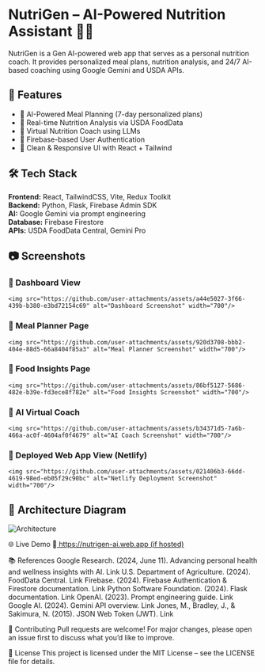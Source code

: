 # NutriGen – AI-Powered Nutrition Assistant 🥗🤖

NutriGen is a Gen AI-powered web app that serves as a personal nutrition coach. It provides personalized meal plans, nutrition analysis, and 24/7 AI-based coaching using Google Gemini and USDA APIs.


## 🚀 Features

- 🧠 AI-Powered Meal Planning (7-day personalized plans)
- 🥦 Real-time Nutrition Analysis via USDA FoodData
- 💬 Virtual Nutrition Coach using LLMs
- 🔐 Firebase-based User Authentication
- 🎯 Clean & Responsive UI with React + Tailwind


## 🛠️ Tech Stack

**Frontend:** React, TailwindCSS, Vite, Redux Toolkit  
**Backend:** Python, Flask, Firebase Admin SDK  
**AI:** Google Gemini via prompt engineering  
**Database:** Firebase Firestore  
**APIs:** USDA FoodData Central, Gemini Pro  

## 📷 Screenshots

  ### 🔹 Dashboard View
    <img src="https://github.com/user-attachments/assets/a44e5027-3f66-439b-b380-e3bd72154c69" alt="Dashboard Screenshot" width="700"/>
  ### 🔹 Meal Planner Page
    <img src="https://github.com/user-attachments/assets/920d3708-bbb2-404e-88d5-66a8404f85a3" alt="Meal Planner Screenshot" width="700"/>
  ### 🔹 Food Insights Page
    <img src="https://github.com/user-attachments/assets/86bf5127-5686-482e-b39e-fd3ece8f782e" alt="Food Insights Screenshot" width="700"/>
  ### 🔹 AI Virtual Coach
    <img src="https://github.com/user-attachments/assets/b34371d5-7a6b-466a-ac0f-4604af0f4679" alt="AI Coach Screenshot" width="700"/>
  ### 🔹 Deployed Web App View (Netlify)
    <img src="https://github.com/user-attachments/assets/021406b3-66dd-4619-98ed-eb05f29c90bc" alt="Netlify Deployment Screenshot" width="700"/>



## 📐 Architecture Diagram

![Architecture](docs/architecture.png)


🌐 Live Demo
🔗[ https://nutrigen-ai.web.app (if hosted)](https://courageous-dusk-a82097.netlify.app/)

📚 References
Google Research. (2024, June 11). Advancing personal health and wellness insights with AI. Link
U.S. Department of Agriculture. (2024). FoodData Central. Link
Firebase. (2024). Firebase Authentication & Firestore documentation. Link
Python Software Foundation. (2024). Flask documentation. Link
OpenAI. (2023). Prompt engineering guide. Link
Google AI. (2024). Gemini API overview. Link
Jones, M., Bradley, J., & Sakimura, N. (2015). JSON Web Token (JWT). Link

🤝 Contributing
Pull requests are welcome! For major changes, please open an issue first to discuss what you’d like to improve.

📄 License
This project is licensed under the MIT License – see the LICENSE file for details.
